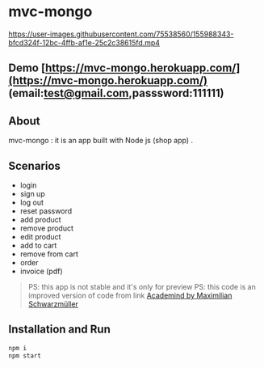 # mvc-mongo

https://user-images.githubusercontent.com/75538560/155988343-bfcd324f-12bc-4ffb-af1e-25c2c38615fd.mp4

## Demo [https://mvc-mongo.herokuapp.com/](https://mvc-mongo.herokuapp.com/) (email:test@gmail.com,passsword:111111)





## About
mvc-mongo : it is an app built with Node js (shop app) .

## Scenarios 

- login
- sign up
- log out
- reset password 
- add product
- remove product
- edit product
- add to cart
- remove from cart
- order
- invoice (pdf)
 
 
> PS: this app is not stable and it's only for  preview
> PS: this code is an improved version of code from link  [Academind by Maximilian Schwarzmüller](https://www.udemy.com/course/nodejs-the-complete-guide/)
 
## Installation and Run

```sh
npm i
npm start
``` 
